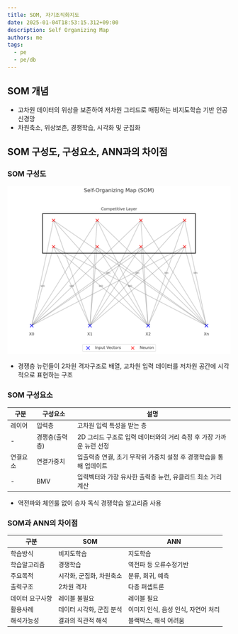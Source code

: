 ```yaml
---
title: SOM, 자기조직화지도
date: 2025-01-04T18:53:15.312+09:00
description: Self Organizing Map
authors: me
tags:
  - pe
  - pe/db 
---
```


## SOM 개념

- 고차원 데이터의 위상을 보존하여 저차원 그리드로 매핑하는 비지도학습 기반 인공 신경망
- 차원축소, 위상보존, 경쟁학습, 시각화 및 군집화

## SOM 구성도, 구성요소, ANN과의 차이점

### SOM 구성도

![SOM](./assets/som.png)

- 경쟁층 뉴런들이 2차원 격자구조로 배열, 고차원 입력 데이터를 저차원 공간에 시각적으로 표현하는 구조

### SOM 구성요소

| 구분 | 구성요소 | 설명 |
| --- | --- | --- |
| 레이어 | 입력층 | 고차원 입력 특성을 받는 층 |
| - | 경쟁층(출력층) | 2D 그리드 구조로 입력 데이터와의 거리 측정 후 가장 가까운 뉴런 선정 |
| 연결요소 | 연결가중치 | 입출력층 연결, 초기 무작위 가중치 설정 후 경쟁학습을 통해 업데이트 |
| - | BMV | 입력벡터와 가장 유사한 출력층 뉴런, 유클리드 최소 거리 계산 |

- 역전파와 체인룰 없이 승자 독식 경쟁학습 알고리즘 사용

### SOM과 ANN의 차이점

| 구분 | SOM | ANN |
| --- | --- | --- |
| 학습방식 | 비지도학습 | 지도학습 |
| 학습알고리즘 | 경쟁학습 | 역전파 등 오류수정기반 |
| 주요목적 | 시각화, 군집화, 차원축소 | 분류, 회귀, 예측 |
| 출력구조 | 2차원 격자 | 다층 퍼셉트론 |
| 데이터 요구사항 | 레이블 불필요 | 레이블 필요 |
| 활용사례 | 데이터 시각화, 군집 분석 | 이미지 인식, 음성 인식, 자연어 처리 |
| 해석가능성 | 결과의 직관적 해석 | 블랙박스, 해석 어려움 |

